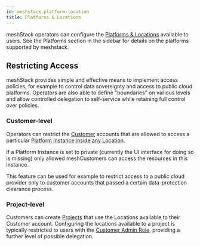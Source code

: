 ```yaml
---
id: meshstack.platform-location
title: Platforms & Locations
---
```


meshStack operators can configure the [Platforms & Locations](meshcloud.platform-location.md) available to
users. See the Platforms section in the sidebar for details on the platforms supported by meshstack.

## Restricting Access

meshStack provides simple and effective means to implement access policies, for example to control data sovereignty and access to public cloud platforms. Operators are also able to define "boundaries" on various levels and allow controlled delegation to self-service while retaining full control over policies.

### Customer-level

Operators can restrict the [Customer](meshcloud.customer.md) accounts that are allowed to access a particular [Platform Instance inside any Location](meshcloud.platform-location.md).

If a Platform Instance is set to private (currently the UI interface for doing so is missing) only allowed meshCustomers can access the resources in this instance.

This feature can be used for example to restrict access to a public cloud provider only to customer accounts that passed a certain data-protection clearance process.

### Project-level

Customers can create [Projects](meshcloud.project.md) that use the Locations available to their Customer account.
Configuring the locations available to a project is typically restricted to users with the [Customer Admin Role](meshcloud.groups.md), providing a further level of possible delegation.
